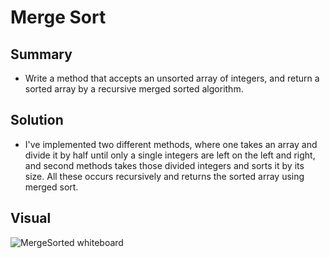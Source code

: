 # Merge Sort

## Summary 
- Write a method that accepts an unsorted array of integers, and return a sorted array by a recursive merged sorted algorithm.

## Solution
- I've implemented two different methods, where one takes an array and divide it by half until only a single integers are left on the
left and right, and second methods takes those divided integers and sorts it by its size. All these occurs recursively and returns the
sorted array using merged sort.

## Visual
![MergeSorted whiteboard](../../../assets/MergeSortWhiteboard.jpg)